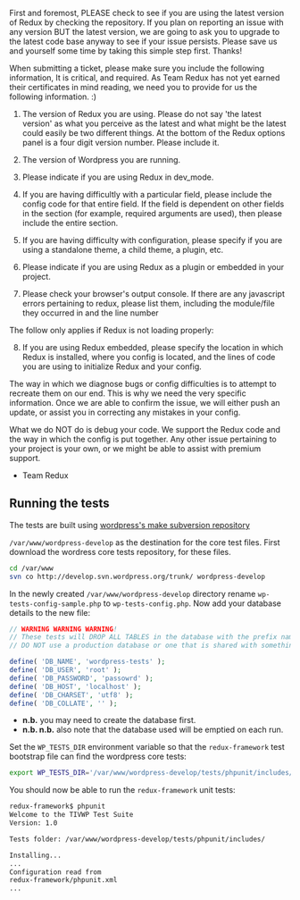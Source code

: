 First and foremost, PLEASE check to see if you are using the latest version of Redux by checking the repository.  If you plan on reporting an issue with any version BUT the latest version, we are going to ask you to upgrade to the latest code base anyway to see if your issue persists.  Please save us and yourself some time by taking this simple step first.  Thanks!

When submitting a ticket, please make sure you include the following information,  It is critical, and required.  As Team Redux has not yet earned their certificates in mind reading, we need you to provide for us the following information.  :)

1. The version of Redux you are using.  Please do not say 'the latest version' as what you perceive as the latest and what might be the latest could easily be two different things.  At the bottom of the Redux options panel is a four digit version number.  Please include it.

2. The version of Wordpress you are running.

3. Please indicate if you are using Redux in dev_mode.

4. If you are having difficultly with a particular field, please include the config code for that entire field.  If the field is dependent on other fields in the section (for example, required arguments are used), then please include the entire section.

5. If you are having difficulty with configuration, please specify if you are using a standalone theme, a child theme, a plugin, etc.

6. Please indicate if you are using Redux as a plugin or embedded in your project.

7. Please check your browser's output console.  If there are any javascript errors pertaining to redux, please list them, including the module/file they occurred in and the line number

The follow only applies if Redux is not loading properly:

8. If you are using Redux embedded, please specify the location in which Redux is installed, where you config is located, and the lines of code you are using to initialize Redux and your config.

The way in which we diagnose bugs or config difficulties is to attempt to recreate them on our end.  This is why we need the very specific information.  Once we are able to confirm the issue, we will either push an update, or assist you in correcting any mistakes in your config.

What we do NOT do is debug your code.  We support the Redux code and the way in which the config is put together.  Any other issue pertaining to your project is your own, or we might be able to assist with premium support.

- Team Redux

## Running the tests

The tests are built using [wordpress's make subversion repository](https://make.wordpress.org/core/handbook/automated-testing/)

`/var/www/wordpress-develop` as the destination for the core test files.
First download the wordress core tests repository, for these files.

```bash
cd /var/www
svn co http://develop.svn.wordpress.org/trunk/ wordpress-develop
```

In the newly created `/var/www/wordpress-develop` directory rename
`wp-tests-config-sample.php` to `wp-tests-config.php`. Now add your database
details to the new file:
```php
// WARNING WARNING WARNING!
// These tests will DROP ALL TABLES in the database with the prefix named below.
// DO NOT use a production database or one that is shared with something else.

define( 'DB_NAME', 'wordpress-tests' );
define( 'DB_USER', 'root' );
define( 'DB_PASSWORD', 'passowrd' );
define( 'DB_HOST', 'localhost' );
define( 'DB_CHARSET', 'utf8' );
define( 'DB_COLLATE', '' );
```
 - <b>n.b.</b> you may need to create the database first.
 - <b>n.b. n.b.</b> also note that the database used will be emptied on each run.

Set the `WP_TESTS_DIR` environment variable so that the `redux-framework` test bootstrap file can find the wordpress core tests:
```bash
export WP_TESTS_DIR='/var/www/wordpress-develop/tests/phpunit/includes/'
```

You should now be able to run the `redux-framework` unit tests:
```bash
redux-framework$ phpunit
Welcome to the TIVWP Test Suite
Version: 1.0

Tests folder: /var/www/wordpress-develop/tests/phpunit/includes/

Installing...
...
Configuration read from
redux-framework/phpunit.xml
...
```
